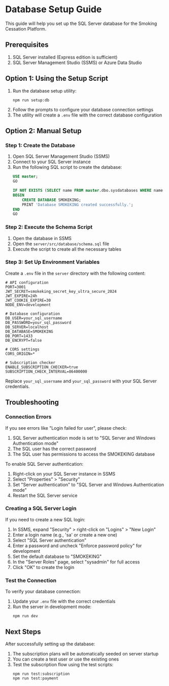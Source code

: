 # Database Setup Guide

This guide will help you set up the SQL Server database for the Smoking Cessation Platform.

## Prerequisites

1. SQL Server installed (Express edition is sufficient)
2. SQL Server Management Studio (SSMS) or Azure Data Studio

## Option 1: Using the Setup Script

1. Run the database setup utility:
   ```
   npm run setup:db
   ```
2. Follow the prompts to configure your database connection settings
3. The utility will create a `.env` file with the correct database configuration

## Option 2: Manual Setup

### Step 1: Create the Database

1. Open SQL Server Management Studio (SSMS)
2. Connect to your SQL Server instance
3. Run the following SQL script to create the database:
   ```sql
   USE master;
   GO
   
   IF NOT EXISTS (SELECT name FROM master.dbo.sysdatabases WHERE name = 'SMOKEKING')
   BEGIN
       CREATE DATABASE SMOKEKING;
       PRINT 'Database SMOKEKING created successfully.';
   END
   GO
   ```

### Step 2: Execute the Schema Script

1. Open the database in SSMS
2. Open the `server/src/database/schema.sql` file
3. Execute the script to create all the necessary tables

### Step 3: Set Up Environment Variables

Create a `.env` file in the `server` directory with the following content:

```
# API configuration
PORT=3001
JWT_SECRET=smokeking_secret_key_ultra_secure_2024
JWT_EXPIRE=24h
JWT_COOKIE_EXPIRE=30
NODE_ENV=development

# Database configuration
DB_USER=your_sql_username
DB_PASSWORD=your_sql_password
DB_SERVER=localhost
DB_DATABASE=SMOKEKING
DB_PORT=1433
DB_ENCRYPT=false

# CORS settings
CORS_ORIGIN=*

# Subscription checker
ENABLE_SUBSCRIPTION_CHECKER=true
SUBSCRIPTION_CHECK_INTERVAL=86400000
```

Replace `your_sql_username` and `your_sql_password` with your SQL Server credentials.

## Troubleshooting

### Connection Errors

If you see errors like "Login failed for user", please check:

1. SQL Server authentication mode is set to "SQL Server and Windows Authentication mode"
2. The SQL user has the correct password
3. The SQL user has permissions to access the SMOKEKING database

To enable SQL Server authentication:
1. Right-click on your SQL Server instance in SSMS
2. Select "Properties" > "Security"
3. Set "Server authentication" to "SQL Server and Windows Authentication mode"
4. Restart the SQL Server service

### Creating a SQL Server Login

If you need to create a new SQL login:

1. In SSMS, expand "Security" > right-click on "Logins" > "New Login"
2. Enter a login name (e.g., 'sa' or create a new one)
3. Select "SQL Server authentication"
4. Enter a password and uncheck "Enforce password policy" for development
5. Set the default database to "SMOKEKING"
6. In the "Server Roles" page, select "sysadmin" for full access
7. Click "OK" to create the login

### Test the Connection

To verify your database connection:

1. Update your `.env` file with the correct credentials
2. Run the server in development mode:
   ```
   npm run dev
   ```

## Next Steps

After successfully setting up the database:

1. The subscription plans will be automatically seeded on server startup
2. You can create a test user or use the existing ones
3. Test the subscription flow using the test scripts:
   ```
   npm run test:subscription
   npm run test:payment
   ``` 